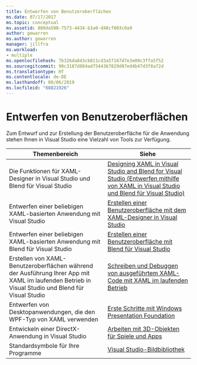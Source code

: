```yaml
---
title: Entwerfen von Benutzeroberflächen
ms.date: 07/17/2017
ms.topic: conceptual
ms.assetid: 880da508-7573-4434-b3a0-d48cf003c0a9
author: gewarren
ms.author: gewarren
manager: jillfra
ms.workload:
- multiple
ms.openlocfilehash: 7b326da843cb811cd3a57167d7e3e00c3ffa5f52
ms.sourcegitcommit: 90c3187d804ad7544367829d07ed4b47d3f8a72d
ms.translationtype: HT
ms.contentlocale: de-DE
ms.lasthandoff: 08/06/2019
ms.locfileid: "68821926"
---
```

# <a name="design-user-interfaces"></a>Entwerfen von Benutzeroberflächen

Zum Entwurf und zur Erstellung der Benutzeroberfläche für die Anwendung stehen Ihnen in Visual Studio eine Vielzahl von Tools zur Verfügung.

|Themenbereich|Siehe|
| - |---------|
| Die Funktionen für XAML-Designer in Visual Studio und Blend für Visual Studio | [Designing XAML in Visual Studio and Blend for Visual Studio (Entwerfen mithilfe von XAML in Visual Studio und Blend für Visual Studio)](../designers/designing-xaml-in-visual-studio.md) |
| Entwerfen einer beliebigen XAML-basierten Anwendung mit Visual Studio|[Erstellen einer Benutzeroberfläche mit dem XAML-Designer in Visual Studio](creating-a-ui-by-using-xaml-designer-in-visual-studio.md) |
| Entwerfen einer beliebigen XAML-basierten Anwendung mit Blend für Visual Studio | [Erstellen einer Benutzeroberfläche mit Blend für Visual Studio](creating-a-ui-by-using-blend-for-visual-studio.md) |
| Erstellen von XAML-Benutzeroberflächen während der Ausführung Ihrer App mit XAML im laufenden Betrieb in Visual Studio und Blend für Visual Studio | [Schreiben und Debuggen von ausgeführtem XAML-Code mit XAML im laufenden Betrieb](../debugger/xaml-hot-reload.md) |
| Entwerfen von Desktopanwendungen, die den WPF-Typ von XAML verwenden | [Erste Schritte mit Windows Presentation Foundation](../designers/getting-started-with-wpf.md) |
| Entwickeln einer DirectX-Anwendung in Visual Studio | [Arbeiten mit 3D-Objekten für Spiele und Apps](../designers/working-with-3-d-assets-for-games-and-apps.md) |
| Standardsymbole für Ihre Programme | [Visual Studio-Bildbibliothek](../designers/the-visual-studio-image-library.md) |
